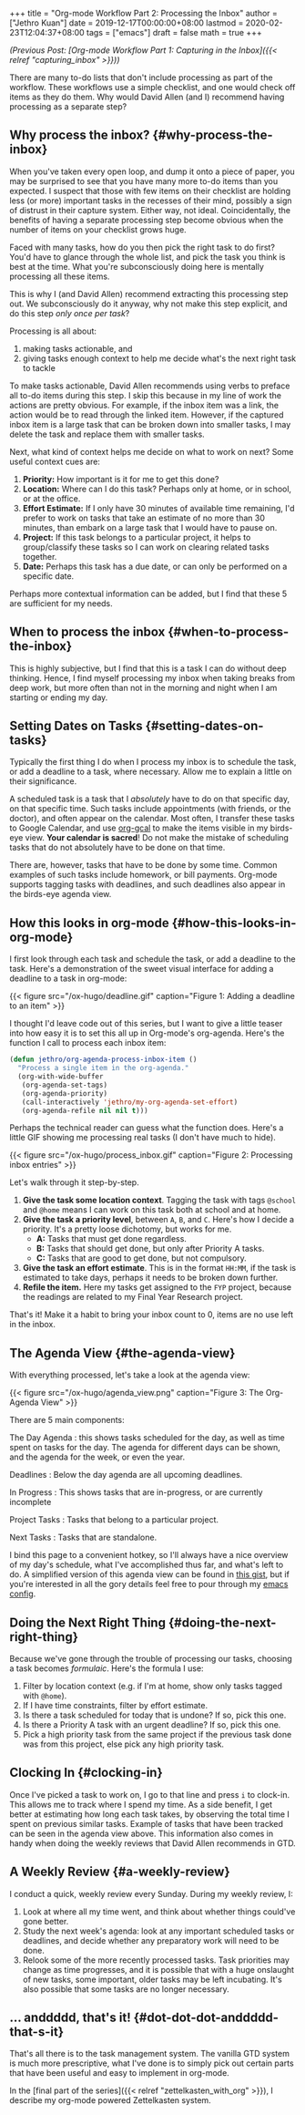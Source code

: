 +++
title = "Org-mode Workflow Part 2: Processing the Inbox"
author = ["Jethro Kuan"]
date = 2019-12-17T00:00:00+08:00
lastmod = 2020-02-23T12:04:37+08:00
tags = ["emacs"]
draft = false
math = true
+++

_(Previous Post: [Org-mode Workflow Part 1: Capturing in the Inbox]({{< relref "capturing_inbox" >}}))_

There are many to-do lists that don't include processing as part of
the workflow. These workflows use a simple checklist, and one would
check off items as they do them. Why would David Allen (and I)
recommend having processing as a separate step?


## Why process the inbox? {#why-process-the-inbox}

When you've taken every open loop, and dump it onto a piece of paper,
you may be surprised to see that you have many more to-do items than
you expected. I suspect that those with few items on their checklist
are holding less (or more) important tasks in the recesses of their
mind, possibly a sign of distrust in their capture system. Either way,
not ideal. Coincidentally, the benefits of having a separate
processing step become obvious when the number of items on your
checklist grows huge.

Faced with many tasks, how do you then pick the right task to do
first? You'd have to glance through the whole list, and pick the task
you think is best at the time. What you're subconsciously doing here
is mentally processing all these items.

This is why I (and David Allen) recommend extracting this processing
step out. We subconsciously do it anyway, why not make this step
explicit, and do this step _only once per task_?

Processing is all about:

1.  making tasks actionable, and
2.  giving tasks enough context to help me decide what's the next right
    task to tackle

To make tasks actionable, David Allen recommends using verbs to
preface all to-do items during this step. I skip this because in my
line of work the actions are pretty obvious. For example, if the inbox
item was a link, the action would be to read through the linked item.
However, if the captured inbox item is a large task that can be broken
down into smaller tasks, I may delete the task and replace them with
smaller tasks.

Next, what kind of context helps me decide on what to work on next?
Some useful context cues are:

1.  **Priority:** How important is it for me to get this done?
2.  **Location:** Where can I do this task? Perhaps only at home, or in
    school, or at the office.
3.  **Effort Estimate:** If I only have 30 minutes of available time
    remaining, I'd prefer to work on tasks that take an estimate of no
    more than 30 minutes, than embark on a large task that I would have
    to pause on.
4.  **Project:** If this task belongs to a particular project, it helps
    to group/classify these tasks so I can work on clearing related
    tasks together.
5.  **Date:** Perhaps this task has a due date, or can only be performed
    on a specific date.

Perhaps more contextual information can be added, but I find that
these 5 are sufficient for my needs.


## When to process the inbox {#when-to-process-the-inbox}

This is highly subjective, but I find that this is a task I can do
without deep thinking. Hence, I find myself processing my inbox when
taking breaks from deep work, but more often than not in the morning
and night when I am starting or ending my day.


## Setting Dates on Tasks {#setting-dates-on-tasks}

Typically the first thing I do when I process my inbox is to schedule
the task, or add a deadline to a task, where necessary. Allow me to
explain a little on their significance.

A scheduled task is a task that I _absolutely_ have to do on that
specific day, on that specific time. Such tasks include appointments
(with friends, or the doctor), and often appear on the calendar. Most
often, I transfer these tasks to Google Calendar, and use [org-gcal](https://github.com/kidd/org-gcal.el) to
make the items visible in my birds-eye view. **Your calendar is
sacred**! Do not make the mistake of scheduling tasks that do not
absolutely have to be done on that time.

There are, however, tasks that have to be done by some time. Common
examples of such tasks include homework, or bill payments. Org-mode
supports tagging tasks with deadlines, and such deadlines also appear
in the birds-eye agenda view.


## How this looks in org-mode {#how-this-looks-in-org-mode}

I first look through each task and schedule the task, or add a
deadline to the task. Here's a demonstration of the sweet visual
interface for adding a deadline to a task in org-mode:

{{< figure src="/ox-hugo/deadline.gif" caption="Figure 1: Adding a deadline to an item" >}}

I thought I'd leave code out of this series, but I want to give a
little teaser into how easy it is to set this all up in Org-mode's
org-agenda. Here's the function I call to process each inbox item:

```lisp
(defun jethro/org-agenda-process-inbox-item ()
  "Process a single item in the org-agenda."
  (org-with-wide-buffer
   (org-agenda-set-tags)
   (org-agenda-priority)
   (call-interactively 'jethro/my-org-agenda-set-effort)
   (org-agenda-refile nil nil t)))
```

Perhaps the technical reader can guess what the function does. Here's
a little GIF showing me processing real tasks (I don't have much to
hide).

{{< figure src="/ox-hugo/process_inbox.gif" caption="Figure 2: Processing inbox entries" >}}

Let's walk through it step-by-step.

1.  **Give the task some location context**. Tagging the task with tags
    `@school` and `@home` means I can work on this task both at school
    and at home.
2.  **Give the task a priority level**, between `A`, `B`, and `C`. Here's how I
    decide a priority. It's a pretty loose dichotomy, but works for me.
    -   **A:** Tasks that must get done regardless.
    -   **B:** Tasks that should get done, but only after Priority A tasks.
    -   **C:** Tasks that are good to get done, but not compulsory.
3.  **Give the task an effort estimate**. This is in the format `HH:MM`,
    if the task is estimated to take days, perhaps it needs to be
    broken down further.
4.  **Refile the item.** Here my tasks get assigned to the `FYP` project,
    because the readings are related to my Final Year Research project.

That's it! Make it a habit to bring your inbox count to 0, items are
no use left in the inbox.


## The Agenda View {#the-agenda-view}

With everything processed, let's take a look at the agenda view:

{{< figure src="/ox-hugo/agenda_view.png" caption="Figure 3: The Org-Agenda View" >}}

There are 5 main components:

The Day Agenda
: this shows tasks scheduled for the day, as well as
    time spent on tasks for the day. The agenda for different days can
    be shown, and the agenda for the week, or even the year.

Deadlines
: Below the day agenda are all upcoming deadlines.

In Progress
: This shows tasks that are in-progress, or are
    currently incomplete

Project Tasks
: Tasks that belong to a particular project.

Next Tasks
: Tasks that are standalone.

I bind this page to a convenient hotkey, so I'll always have a nice
overview of my day's schedule, what I've accomplished thus far, and
what's left to do. A simplified version of this agenda view can be
found in [this gist](https://gist.github.com/jethrokuan/78936a44f249e2c1a61b5184669a32d7), but if you're interested in all the gory details
feel free to pour through my [emacs config](https://github.com/jethrokuan/.emacs.d/blob/master/init.el).


## Doing the Next Right Thing {#doing-the-next-right-thing}

Because we've gone through the trouble of processing our tasks,
choosing a task becomes _formulaic_. Here's the formula I
use:

1.  Filter by location context (e.g. if I'm at home, show only tasks
    tagged with `@home`).
2.  If I have time constraints, filter by effort estimate.
3.  Is there a task scheduled for today that is undone? If so, pick this one.
4.  Is there a Priority A task with an urgent deadline? If so, pick
    this one.
5.  Pick a high priority task from the same project if the previous
    task done was from this project, else pick any high priority task.


## Clocking In {#clocking-in}

Once I've picked a task to work on, I go to that line and press `i` to
clock-in. This allows me to track where I spend my time. As a side
benefit, I get better at estimating how long each task takes, by
observing the total time I spent on previous similar tasks. Example of
tasks that have been tracked can be seen in the agenda view above.
This information also comes in handy when doing the weekly reviews
that David Allen recommends in GTD.


## A Weekly Review {#a-weekly-review}

I conduct a quick, weekly review every Sunday. During my weekly
review, I:

1.  Look at where all my time went, and think about whether things
    could've gone better.
2.  Study the next week's agenda: look at any important scheduled tasks
    or deadlines, and decide whether any preparatory work will need to
    be done.
3.  Relook some of the more recently processed tasks. Task priorities
    may change as time progresses, and it is possible that with a huge
    onslaught of new tasks, some important, older tasks may be left
    incubating. It's also possible that some tasks are no longer
    necessary.


## ... anddddd, that's it! {#dot-dot-dot-anddddd-that-s-it}

That's all there is to the task management system. The vanilla GTD
system is much more prescriptive, what I've done is to simply pick out
certain parts that have been useful and easy to implement in org-mode.

In the [final part of the series]({{< relref "zettelkasten_with_org" >}}), I describe my org-mode powered
Zettelkasten system.
